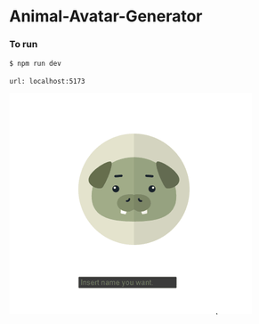# Animal-Avatar-Generator

### To run
    $ npm run dev

    url: localhost:5173

![](./assets/001.gif)